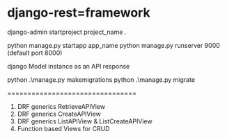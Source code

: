 # django-rest=framework


django-admin startproject project_name .

python manage.py startapp app_name
python manage.py runserver 9000 (default port 8000)


django Model instance as an API response

python .\manage.py makemigrations
python .\manage.py migrate

================================

1. DRF generics RetrieveAPIView
2. DRF generics CreateAPIView
3. DRF generics ListAPIView & ListCreateAPIView
4. Function based Views for CRUD
